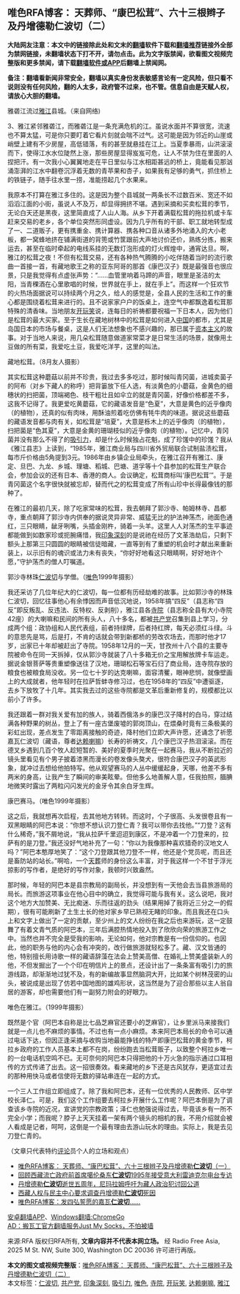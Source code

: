  <h2>唯色RFA博客： 天葬师、“康巴松茸”、六十三根辫子及丹增德勒仁波切（二）</h2> <p class="notice"><b>大陆网友注意：本文中的链接除此处和文末的<a href="https://github.com/bannedbook/fanqiang" >翻墙</a>软件下载和<a href="https://github.com/killgcd/justmysocks/blob/master/README.md">翻墙推荐</a>链接外全部为禁网链接，未翻墙状态下打不开，请勿点击。此为文字版禁闻，欲看图文视频完整版和更多禁闻，请下载<a href="https://github.com/bannedbook/fanqiang">翻墙软件或APP</a>后翻墙上禁闻网。</p><p>备注：翻墙看新闻非常安全，翻墙以真实身份发表敏感言论有一定风险，但只看不说则没有任何风险，翻的人太多，政府管不过来，也不管。信息自由是天赋人权，请放心大胆的翻墙。</b></p>  <div class="entry"> <p>雅砻江流过<a href="https://www.bannedbook.org/bnews/tag/%E9%9B%85%E6%B1%9F/" class="st_tag internal_tag" rel="tag" title="标签 雅江 下的日志">雅江</a>县城。（来自网络)</p> <p>3、雅江紧邻雅砻江，而雅砻江是一条充满危机的江。虽说水面并不算很宽，流速也不算太猛，可是你只要盯着它看片刻就会喘不过气。这可能是因为邻近的山崖或峭壁上建有不少房屋，高低错落，有的甚至就悬挂在江上。当夏季暴雨，山洪滚滚而下，使得江水水位陡然上涨，那些房屋显得岌岌可危，让人不禁为住在里面的人捏把汗。有一次我小心翼翼地走在平日里似与江水相距甚远的桥上，竟能看见那汹涌澎湃的江水中翻卷沉浮着无数的青苹果和杏子，如果我有足够的勇气，抓住桥上的铁链子，随手往水里一捞，准能捞起几个水果来。</p> <p>我原本不打算在雅江多住的。这是因为整个县城就一两条长不过数百米、宽还不如滔滔江面的小街，虽说人不及万，却显得拥挤不堪。遇到采摘和买卖松茸的季节，无论白天还是黑夜，这里简直成了人山人海。从乡下开着满载松茸的拖拉机或卡车赶来交易的老乡，各个单位突然形同虚设。因为几乎所有的干部、职工就地转型成了一、二道贩子，更有携重金、携计算器、携各种口音从诸多外地涌入的大小老板，都一窝蜂地挤在铺满街道的背篼或竹筐跟前大声地讨价还价，熟练分拣，搬来运去，甚至在临时牵起的电线系挂的无数灯泡形成的灯火辉煌中，通宵达旦。啊，雅江的松茸之夜！不但有松茸交易，还有各种热气腾腾的小吃伴随着当时的流行歌曲一首接一首，有藏地歌王之称的亚东阿哥的那首《康巴汉子》既是最强音也很应景，只是我觉得有点虚张声势：“……血管里响着马蹄的声音，眼里是圣洁的太阳，当青稞酒在心里歌唱的时候，世界就在手上，就在手上”。而这样一个狂欢节的火热场面据说可以持续两个月之久，给人的感觉是，全县人民的生活和工作的重心都是围绕着松茸来进行的。且不说家家户户的饭桌上，连空气中都飘逸着松茸那特殊的清香味。当地朋友<a href="https://www.bannedbook.org/bnews/tag/%E5%BC%80%E7%8E%A9%E7%AC%91/" class="st_tag internal_tag" rel="tag" title="标签 开玩笑 下的日志">开玩笑</a>说，连每日的祈祷都要祝福一下日本人，因为他们是松茸的最大买家。至于生长在藏地树林中的松茸是如何进入<span class='wp_keywordlink_affiliate'><a href="https://www.bannedbook.org/" title="中国" target="_blank">中国</a></span>的都市，尤其是岛国日本的市场与餐桌，这是人们无法想象也不感兴趣的，那已属于<span class='wp_keywordlink'><a href="https://www.bannedbook.org/forum2/topic920.html" title="资本主义与自由" target="_blank">资本主义</a></span>的故事。对于当地人来说，用几朵松茸随意做道家常菜才是日常生活的场景，就像用土豆做的所有菜，我爱吃土豆，我爱吃洋芋，这里的叫法。</p> <p>藏地松茸。（8月友人摄影） </p>  <p>其实松茸这种蘑菇以前并不珍贵，我过去多多吃过，那时候叫青冈菌，进城卖菌子的阿布（对乡下藏人的称呼）把背篓放下任人选，有淡黄色的小蘑菇，金黄色的细穗状的扫把菌，顶端褐色、枝干粗壮且如伞立的就是青冈菌，好像价格都差不多，这我不记得了。我更爱吃黄蘑菇，它的藏语发音是“色夏”，大意是黄色的近乎像肉（的植物），还真的似有肉味，用酥油煎着吃仿佛有牦牛肉的味道。据说这些蘑菇的藏语发音都与肉有关，如松茸是“培夏”，大意是栎木上的近乎像肉（的植物），扫把菌是“色其夏”，大意是金黄的珊瑚枝似的近乎像肉（的植物）。记忆中，青冈菌并没有那么不得了的<a href="https://www.bannedbook.org/bnews/tag/%E5%90%B8%E5%BC%95%E5%8A%9B/" class="st_tag internal_tag" rel="tag" title="标签 吸引力 下的日志">吸引力</a>，却是什么时候独占花魁，成了珍馐中的珍馐？我从《雅江县志》上读到，“1985年，雅江商业局与四川省外贸局联合试制盐渍松茸，每市斤价格由5角提到3元。1986年由乡镇企业局牵头，在雅江召开有雅江、康定、旦巴、九龙、乡城、理塘、稻城、巴塘、道孚等十个县参加的松茸生产联合会，参加会议的还有日本、香港的商人。会议确定，松茸商标叫‘康巴松茸’”。于是青冈菌这个名字很快就被忘却，替而代之的松茸变成了所有山珍中长得最像钱的那种了。</p> <p>在雅江的最初几天，除了吃家常味的松茸，我去朝拜了郭沙寺、帕姆林寺、昌都寺，重点朝拜了郭沙寺内供奉的据说灵异非常、威猛无比的护法神荡杰，祂面色通红，三只眼睛，龇牙咧嘴，头插金刚杵，骑着一头羊。这里人人对荡杰的生平事迹都能做到如数家珍或扼腕痛惜，我<a href="https://www.bannedbook.org/bnews/tag/%E5%8D%B0%E8%B1%A1%E6%B7%B1%E5%88%BB/" class="st_tag internal_tag" rel="tag" title="标签 印象深刻 下的日志">印象深刻</a>的是说祂在经历了文革浩劫后，只剩下额头上那第三只圆圆的眼睛被信徒暗藏，一直等到有了重塑的机会时才献出来重新装上，以示旧有的魂识或法力未有丧失，“你好好地看这只眼睛啊，好好地许个愿，”守护荡杰的僧人叮嘱道。</p> <p>郭沙寺林珠<a href="https://www.bannedbook.org/bnews/tag/%e4%bb%81%e6%b3%a2%e5%88%87/" class="st_tag internal_tag" rel="tag" title="标签 仁波切 下的日志">仁波切</a>与学僧。（<a href="https://www.bannedbook.org/bnews/tag/%E5%94%AF%E8%89%B2/" class="st_tag internal_tag" rel="tag" title="标签 唯色 下的日志">唯色</a>1999年摄影） </p> <p>我还采访了几位年纪大的仁波切，每一位都有历经劫难的故事。比如郭沙寺的林珠仁波切，回忆往事他心有余悸因而声音低沉地说，1958年搞“四反”（县志称“四反”即反叛乱、反违法、反特权、反剥削），雅江县各<a href="https://www.bannedbook.org/bnews/tag/%e5%af%ba%e9%99%a2/" class="st_tag internal_tag" rel="tag" title="标签 寺院 下的日志">寺院</a>（县志称全县有大小寺院42座）的大喇嘛和民间的所有头人，八十多名，都被<a href="https://www.bannedbook.org/bnews/tag/%e5%85%b1%e4%ba%a7%e5%85%9a/" class="st_tag internal_tag" rel="tag" title="标签 共产党 下的日志">共产党</a>召集到县上学习，分成两个组：政协组和人民代表组，前者持绿牌，后者持红牌，每天必须红斗绿。斗的意思先是骂，后是打，不肯的话就会带到新都桥的劳改农场去，而那时他才17岁，出家已十年却被赶出了寺院。1958年12月的一天，甘孜州十八个县的主要寺院被命令在同一天拆掉，仅从郭沙寺就装了八十多箱无价之宝用解放牌卡车运走。据说金银菩萨等贵重塑像送往了汉地，珊瑚松石等宝石归了商业局，连寺院存放的粮食也被粮食局没收。另一位七十岁的达克喇嘛，面容清矍，眼神悲悯，就像壁画上的大成就者，他年轻时在拉萨哲蚌寺修习过，也在1958年的“四反”中遭驱逐，去乡下放牧了十几年。其实我去过的这些寺院都是文革后重新修复的，规模都比以前小了许多。</p>  <p>我还跟着一群对我关爱有加的族人，骑着西俄洛乡的康巴汉子降村的白马，穿过结满各种野果的树丛，登上了有一座古堡废墟的郭岗顶山，在煨桑时竟有三条极美的彩虹出现，差点发生了零距离接触的奇迹，降村他们立即大声许愿，还诵念了祈愿嘉瓦仁波切（藏语，尊者<a href="https://www.bannedbook.org/bnews/tag/%e8%be%be%e8%b5%96%e5%96%87%e5%98%9b/" class="st_tag internal_tag" rel="tag" title="标签 达赖喇嘛 下的日志">达赖喇嘛</a>）长寿的祈祷文，几个康巴汉子热泪滚滚。而在德叉乡遇到几百个牧人趁短暂的、美好的夏季时光聚在一起赛马，我从不断拉近的镜头里看见有个男子披着漆黑而漫长的卷发像头獒犬，很符合康巴汉子的英武形象，就冲过去想给他拍特写。他从观望赛马的人丛中缓缓起身，天哪，他差不多有两米的身高，让我产生了瞬间的审美眩晕。但他多么地善解人意，任我拍照，腼腆地微笑时露出了两粒闪闪发光的金牙令其余白牙生辉。</p> <p>康巴赛马。（唯色1999年摄影） </p> <p>这之后，我就想再次启程，去其他地方转转。而这时，个子很高、头发很卷且有一双黑眼睛的阿巴本说：“你想不想认识刀登仁青？我可以带你去找他。”“刀登？这有什么稀奇，”我不屑地说，“我从拉萨千里迢迢到康区，不是冲着一个刀登来的，拉萨有的是刀登。”我还没好气地补充了一句：“你以为我像那种喜欢猎奇的汉地文人吗？”阿巴本憨厚地笑了：“这个刀登跟其他刀登不一样，他还是个党员呢，而且还是畜防站的站长。”啊哈，一个<span class='wp_keywordlink'><a href="https://www.bannedbook.org/forum2/topic1010.html" title="天葬——西藏的命运" target="_blank">天葬</a></span>师的身份这么丰富，对于我这样一个不甘于浮光掠影的写作者，是绝好的写作对象，我顿时兴致盎然。</p> <p>那时候，年轻的阿巴本是县宗教局的副局长，并没想到有一天他会去当县旅游局的局长。而旅游这项事业在他心目中的确立，我觉得可能与我有关。这么说吧，我对这个地方大加赞美、无比痴迷、乐而往返的劲头（结果用掉了我将近三分之一的假期），很有可能刷新了土生土长的他对家乡早已熟视无睹的印象。而且我还在口头上和文字上做出了一定的贡献，至少州上的文人纷纷在我之后也来游玩，这一定鼓舞了有着文青气质的阿巴本，三年后满腔热情地投入到了欣欣向荣的旅游工作之中。当然也并不完全是受我的影响，无论如何，他对宗教是有一份信仰的。也因此，他的职务与他的内心会有冲突的，改行做旅游就轻松多了。藏、汉文皆通的他，特别擅长用诗歌一样的藏语辞藻在法会上赞美高僧、在婚礼上赞美盛装新人的他，不但发掘出了一个个印在明信片上的景点，还设计出了一条条富有吸引力的旅游线路，却渐渐地过犹不及，有的新编故事显然脑洞大开，比如某个树林茂密的山头，被说成是出现了仿若中国地图的雄鸡形状，这当然是为了迎合那些以主人翁自居的游客，却也需要他们有一副努力附会的好眼力。</p>  <p>唯色在雅江。（1999年摄影） </p> <p>既然是个官（阿巴本自称是比七品芝麻官还要小的芝麻官），让乡里派马来接我们就是一点儿也不麻烦的事情。不过也有一点小麻烦。本来阿巴本局长的命令可以通过电话下达，但因正逢采摘与收购当地最能挣钱的特产即康巴松茸的黄金季节，柯拉乡政府的工作人员基本上都不在岗，纷纷跑去当松茸贩子，以致整个柯拉乡唯一的一台电话机空鸣不已。无可奈何的阿巴本只得把他的十万火急的指示通过口耳相传的方式传递了出去。这一招很奏效。看来藏地的乡下还是古风犹存，更适宜过去的那种用快马或者信使将无数的驿站串连在一起的方式。  </p> <p>一个三人工作组立即组成了。除了我和阿巴本，还有一位优秀的人民教师、区中学校长泽仁。可是，我们这个工作组要去柯拉乡开展什么工作呢？阿巴本倒是为了调查该乡寺院的近况，宣讲党的宗教政策；泽仁也勉强说得过去，毕竟该乡有一所不完全小学；而我呢？脖子上天天挂着一架有两个镜头的相机的我，不用介绍就会被人看成是记者，呵呵，这倒是一个最有理由去游山玩水的理由。实际上，我是去见刀登仁青的。</p> <p>（文章只代表特约<span class='wp_keywordlink_affiliate'><a href="https://www.bannedbook.org/bnews/comments/" title="新闻评论" target="_blank">评论</a></span>员个人的立场和观点）</p>  <p></p> <ul class='op-related-articles' title='相关阅读'> <li><a href='https://www.bannedbook.org/bnews/comments/20200908/1393025.html' target='_blank'>唯色RFA博客： 天葬师、“康巴松茸”、六十三根辫子及丹增德勒<b>仁波切</b>（一）</a></li> <li><a href='https://www.bannedbook.org/bnews/baitai/20200904/1390686.html' target='_blank'>回顾西藏流亡政府前首席噶伦桑东<b>仁波切</b>1995年接受意大利雷迪克尔电台专访</a></li> <li><a href='https://www.bannedbook.org/bnews/renquan/xizang/20200713/1360247.html' target='_blank'>丹增德勒<b>仁波切</b>逝世五周年，尼玛拉姆呼吁为藏人政治犯讨回公道</a></li> <li><a href='https://www.bannedbook.org/bnews/headline/20200627/1351056.html' target='_blank'>西藏人权与民主中心要求调查丹增德勒<b>仁波切</b>死因</a></li> <li><a href='https://www.bannedbook.org/bnews/comments/20191221/1244814.html' target='_blank'>唯色RFA博客：发四弘誓愿的嘉瓦<b>仁波切</b>……</a></li> </ul> <p class="texttj"> <a href="https://github.com/bannedbook/fanqiang/wiki/%E7%A6%81%E9%97%BB%E7%BD%91%E5%AE%89%E5%8D%93%E7%BF%BB%E5%A2%99%E6%96%B0%E9%97%BBAPP" target="_blank">安卓翻墙APP</a>、<a href="https://github.com/bannedbook/fanqiang/wiki/Chrome%E4%B8%80%E9%94%AE%E7%BF%BB%E5%A2%99%E5%8C%85" target="_blank">Windows翻墙:ChromeGo</a><br/> <a href="https://github.com/killgcd/justmysocks/blob/master/README.md" target="_blank">AD：搬瓦工官方翻墙服务Just My Socks，不怕被墙</a> </p><p>来源:RFA  版权归RFA所有, <strong>文章内容并不代表本网立场。</strong>  经 Radio Free Asia, 2025 M St. NW, Suite 300, Washington DC 20036 许可进行再版。</p><a name='sharetosocial'></a>       <div><b>本文的图文或视频完整版</b>：<a href='https://www.bannedbook.org/bnews/comments/20200924/1402581.html'>唯色RFA博客： 天葬师、“康巴松茸”、六十三根辫子及丹增德勒仁波切（二）</a></div>  </div><!--END ENTRY--> <div class="postfooter"> <div>本文标签：<a href="https://www.bannedbook.org/bnews/tag/%e4%bb%81%e6%b3%a2%e5%88%87/" rel="tag">仁波切</a>, <a href="https://www.bannedbook.org/bnews/tag/%e5%85%b1%e4%ba%a7%e5%85%9a/" rel="tag">共产党</a>, <a href="https://www.bannedbook.org/bnews/tag/%E5%8D%B0%E8%B1%A1%E6%B7%B1%E5%88%BB/" rel="tag">印象深刻</a>, <a href="https://www.bannedbook.org/bnews/tag/%E5%90%B8%E5%BC%95%E5%8A%9B/" rel="tag">吸引力</a>, <a href="https://www.bannedbook.org/bnews/tag/%E5%94%AF%E8%89%B2/" rel="tag">唯色</a>, <a href="https://www.bannedbook.org/bnews/tag/%e5%af%ba%e9%99%a2/" rel="tag">寺院</a>, <a href="https://www.bannedbook.org/bnews/tag/%E5%BC%80%E7%8E%A9%E7%AC%91/" rel="tag">开玩笑</a>, <a href="https://www.bannedbook.org/bnews/tag/%e8%be%be%e8%b5%96%e5%96%87%e5%98%9b/" rel="tag">达赖喇嘛</a>, <a href="https://www.bannedbook.org/bnews/tag/%E9%9B%85%E6%B1%9F/" rel="tag">雅江</a></div>  </div><!--END POSTFOOTER--> 
